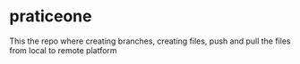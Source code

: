 # praticeone
This the repo where creating branches, creating files, push and pull the files from local to remote platform 
